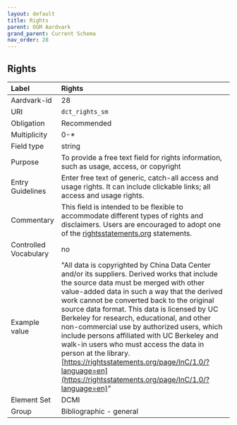 ```yaml
---
layout: default
title: Rights
parent: OGM Aardvark
grand_parent: Current Schema
nav_order: 28
---
```


## Rights

| Label                 | Rights                  |
|:----------------------|:------------------------|
| Aardvark-id           | 28                      |
| URI                   | `dct_rights_sm`         |
| Obligation            | Recommended             |
| Multiplicity          | 0-*                     |
| Field type            | string                  |
| Purpose               | To provide a free text field for rights information, such as usage, access, or copyright |
| Entry Guidelines      | Enter free text of generic, catch-all access and usage rights. It can include clickable links; all access and usage rights. |
| Commentary            | This field is intended to be flexible to accommodate different types of rights and disclaimers. Users are encouraged to adopt one of the [rightsstatements.org](https://rightsstatements.org/en/) statements. |
| Controlled Vocabulary | no                      |
| Example value         | "All data is copyrighted by China Data Center and/or its suppliers. Derived works that include the source data must be merged with other value-added data in such a way that the derived work cannot be converted back to the original source data format. This data is licensed by UC Berkeley for research, educational, and other non-commercial use by authorized users, which include persons affiliated with UC Berkeley and walk-in users who must access the data in person at the library. [https://rightsstatements.org/page/InC/1.0/?language=en](https://rightsstatements.org/page/InC/1.0/?language=en)" |
| Element Set           | DCMI                    |
| Group                 | Bibliographic - general |
